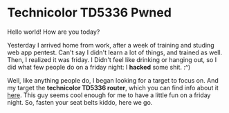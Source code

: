 Technicolor TD5336 Pwned
======

Hello world! How are you today?

Yesterday I arrived home from work, after a week of training and studing web app pentest. Can't say I didn't learn a lot of things, and trained as well. Then, I realized it was friday. I Didn't feel like drinking or hanging out, so I did what few people do on a friday night: I **hacked** some shit. :^)

Well, like anything people do, I began looking for a target to focus on. And my target the **technicolor TD5336 router**, which you can find info about it [here](http://www.technicolor.com/en/solutions-services/connected-home/broadband-devices/telco-gateways/td336). This guy seems cool enough for me to have a little fun on a friday night. So, fasten your seat belts kiddo, here we go.


